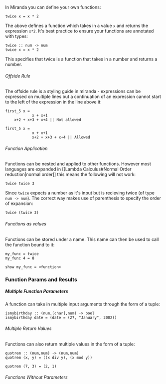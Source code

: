 
In Miranda you can define your own functions:

```miranda
twice x = x * 2
```

The above defines a function which takes in a value `x` and returns the expression `x*2`. It's best practice to ensure your functions are annotated with types:

```miranda
twice :: num -> num
twice x = x * 2
```

This specifies that twice is a function that takes in a number and returns a number.

###### Offside Rule

The offside rule is a styling guide in miranda - expressions can be expressed on multiple lines but a continuation of an expression cannot start to the left of the expression in the line above it:

```
first_5 x =
			x + x+1 
	x+2 + x+3 + x+4 || Not allowed

first_5 x =
			x + x+1 
			x+2 + x+3 + x+4 || Allowed
```

###### Function Application

Functions can be nested and applied to other functions. However most languages are expanded in [[Lambda Calculus#Normal Order reduction|normal order]] this means the following will not work:

```miranda
twice twice 3
```

Since `twice` expects a number as it's input but is recieving twice (of type `num -> num`). The correct way makes use of parenthesis to specify the order of expansion:

```miranda
twice (twice 3) 
```

###### Functions as values

Functions can be stored under a name. This name can then be used to call the function bound to it:

```miranda
my_func = twice
my_func 4 = 8

show my_func = <function>
```

### Function Params and Results

##### Multiple Function Parameters

A function can take in multiple input arguments through the form of a tuple:

```miranda
ismybirthday :: (num,[char],num) -> bool
ismybirthday date = (date = (27, "January", 2002))
```

###### Multiple Return Values

Functions can also return multiple values in the form of a tuple:

```
quotrem :: (num,num) -> (num,num)
quotrem (x, y) = ((x div y), (x mod y))

quotrem (7, 3) = (2, 1)
```

###### Functions Without Parameters